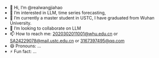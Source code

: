 - 👋 Hi, I’m @realwangjiahao
- 👀 I’m interested in LLM, time series forecasting, 
- 🌱 I’m currently a master student in USTC, I have graduated from Wuhan University.
- 💞️ I’m looking to collaborate on LLM
- 📫 How to reach me: 2020302011001@whu.edu.cn or SA24229078@mail.ustc.edu.cn or 3167397495@qq.com
- 😄 Pronouns: ...
- ⚡ Fun fact: ...

<!---
realwangjiahao/realwangjiahao is a ✨ special ✨ repository because its `README.md` (this file) appears on your GitHub profile.
You can click the Preview link to take a look at your changes.
--->
